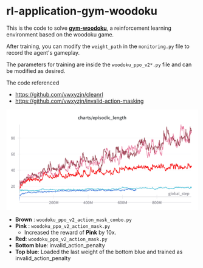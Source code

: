 # rl-application-gym-woodoku

This is the code to solve [**gym-woodoku**](https://github.com/helpingstar/gym-woodoku), a reinforcement learning environment based on the woodoku game.

After training, you can modify the `weight_path` in the `monitoring.py` file to record the agent's gameplay.

The parameters for training are inside the `woodoku_ppo_v2*.py` file and can be modified as desired.

The code referenced
* https://github.com/vwxyzjn/cleanrl
* https://github.com/vwxyzjn/invalid-action-masking

![episode_length](/figure/episode_length.png)
* **Brown** : `woodoku_ppo_v2_action_mask_combo.py`
* **Pink** : `woodoku_ppo_v2_action_mask.py`
  * Increased the reward of **Pink** by 10x.
* **Red**: `woodoku_ppo_v2_action_mask.py`
* **Bottom blue**: invalid_action_penalty
* **Top blue**: Loaded the last weight of the bottom blue and trained as invalid_action_penalty
